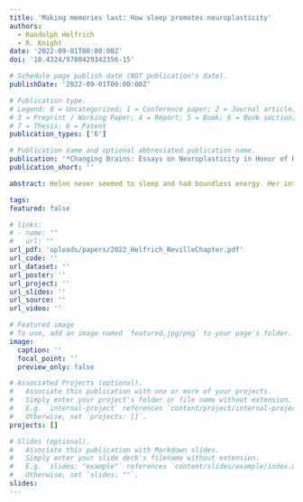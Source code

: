 ```yaml
---
title: 'Making memories last: How sleep promotes neuroplasticity'
authors:
  - Randolph Helfrich
  - R. Knight
date: '2022-09-01T00:00:00Z'
doi: '10.4324/9780429342356-15'

# Schedule page publish date (NOT publication's date).
publishDate: '2022-09-01T00:00:00Z'

# Publication type.
# Legend: 0 = Uncategorized; 1 = Conference paper; 2 = Journal article;
# 3 = Preprint / Working Paper; 4 = Report; 5 = Book; 6 = Book section;
# 7 = Thesis; 8 = Patent
publication_types: ['6']

# Publication name and optional abbreviated publication name.
publication: '*Changing Brains: Essays on Neuroplasticity in Honor of Helen J. Neville*'
publication_short: ''

abstract: Helen never seemed to sleep and had boundless energy. Her interests ranged far and wide and her trainees (like R.T.K.) were primed to have her sense of exploration. One of Helen’s key interests was the plasticity of the human brain. In recent years, a multitude of research has revealed the pivotal role of sleep in mediating neuroplasticity in support of long-term memory formation. While sleep was not a topic that Helen studied herself, we are sure she would approve of its relevance for neuroplasticity. With that early career guidance, we dedicate this sleep chapter to Helen and review the most recent evidence of the role of sleep in forming lasting memories.

tags:
featured: false

# links:
# - name: ""
#   url: ""
url_pdf: 'uploads/papers/2022_Helfrich_NevilleChapter.pdf'
url_code: ''
url_dataset: ''
url_poster: ''
url_project: ''
url_slides: ''
url_source: ''
url_video: ''

# Featured image
# To use, add an image named `featured.jpg/png` to your page's folder.
image:
  caption: ''
  focal_point: ''
  preview_only: false

# Associated Projects (optional).
#   Associate this publication with one or more of your projects.
#   Simply enter your project's folder or file name without extension.
#   E.g. `internal-project` references `content/project/internal-project/index.md`.
#   Otherwise, set `projects: []`.
projects: []

# Slides (optional).
#   Associate this publication with Markdown slides.
#   Simply enter your slide deck's filename without extension.
#   E.g. `slides: "example"` references `content/slides/example/index.md`.
#   Otherwise, set `slides: ""`.
slides:
---
```

